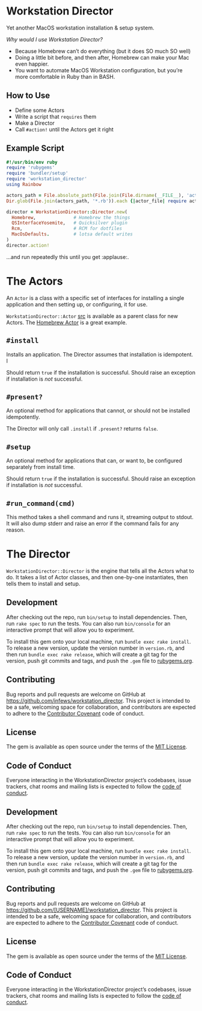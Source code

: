 # Workstation Director

Yet another MacOS workstation installation & setup system.

_Why would I use Workstation Director?_

- Because Homebrew can’t do everything (but it does SO much SO well)
- Doing a little bit before, and then after, Homebrew can make your Mac even happier.
- You want to automate MacOS Workstation configuration, but you’re more comfortable in Ruby than in BASH.

## How to Use

- Define some Actors
- Write a script that `requires` them
- Make a Director
- Call `#action!` until the Actors get it right

## Example Script

```ruby
#!/usr/bin/env ruby
require 'rubygems'
require 'bundler/setup'
require 'workstation_director'
using Rainbow

actors_path = File.absolute_path(File.join(File.dirname(__FILE__), 'actors'))
Dir.glob(File.join(actors_path, '*.rb')).each {|actor_file| require actor_file }

director = WorkstationDirector::Director.new(
  Homebrew,              # Homebrew the things
  QSInterfaceYosemite,   # Quicksilver plugin
  Rcm,                   # RCM for dotfiles
  MacOsDefaults.         # lotsa default writes
)
director.action!
```

…and run repeatedly this until you get :applause:.

# The Actors

An `Actor` is a class with a specific set of interfaces for installing a single application and then setting up, or configuring, it for use.

`WorkstationDirector::Actor` [src][actor] is available as a parent class for new Actors. The [Homebrew Actor][homebrew-actor] is a great example.

## `#install`

Installs an application. The Director assumes that installation is idempotent. I

Should return `true` if the installation is successful. Should raise an exception if installation is *not* successful.

## `#present?`

An optional method for applications that cannot, or should not be installed idempotently.

The Director will only call `.install` if `.present?` returns `false`.

## `#setup`

An optional method for applications that can, or want to, be configured separately from install time.

Should return `true` if the installation is successful. Should raise an exception if installation is *not* successful.

## `#run_command(cmd)`

This method takes a shell command and runs it, streaming output to stdout. It will also dump stderr and raise an error if the command fails for any reason.

# The Director

`WorkstationDirector::Director` is the engine that tells all the Actors what to do. It takes a list of Actor classes, and then one-by-one instantiates, then tells them to install and setup.

## Development

After checking out the repo, run `bin/setup` to install dependencies. Then, run `rake spec` to run the tests. You can also run `bin/console` for an interactive prompt that will allow you to experiment.

To install this gem onto your local machine, run `bundle exec rake install`. To release a new version, update the version number in `version.rb`, and then run `bundle exec rake release`, which will create a git tag for the version, push git commits and tags, and push the `.gem` file to [rubygems.org](https://rubygems.org).

## Contributing

Bug reports and pull requests are welcome on GitHub at https://github.com/infews/workstation_director. This project is intended to be a safe, welcoming space for collaboration, and contributors are expected to adhere to the [Contributor Covenant](http://contributor-covenant.org) code of conduct.

## License

The gem is available as open source under the terms of the [MIT License](https://opensource.org/licenses/MIT).

## Code of Conduct

Everyone interacting in the WorkstationDirector project’s codebases, issue trackers, chat rooms and mailing lists is expected to follow the [code of conduct](https://github.com/[USERNAME]/workstation_director/blob/master/CODE_OF_CONDUCT.md).



[actor]: https://github.com/infews/workstation_director/blob/master/lib/workstation_director/actors/actor.rb
[homebrew-actor]: <fill me in>
## Development

After checking out the repo, run `bin/setup` to install dependencies. Then, run `rake spec` to run the tests. You can also run `bin/console` for an interactive prompt that will allow you to experiment.

To install this gem onto your local machine, run `bundle exec rake install`. To release a new version, update the version number in `version.rb`, and then run `bundle exec rake release`, which will create a git tag for the version, push git commits and tags, and push the `.gem` file to [rubygems.org](https://rubygems.org).

## Contributing

Bug reports and pull requests are welcome on GitHub at https://github.com/[USERNAME]/workstation_director. This project is intended to be a safe, welcoming space for collaboration, and contributors are expected to adhere to the [Contributor Covenant](http://contributor-covenant.org) code of conduct.

## License

The gem is available as open source under the terms of the [MIT License](https://opensource.org/licenses/MIT).

## Code of Conduct

Everyone interacting in the WorkstationDirector project’s codebases, issue trackers, chat rooms and mailing lists is expected to follow the [code of conduct](https://github.com/[USERNAME]/workstation_director/blob/master/CODE_OF_CONDUCT.md).
